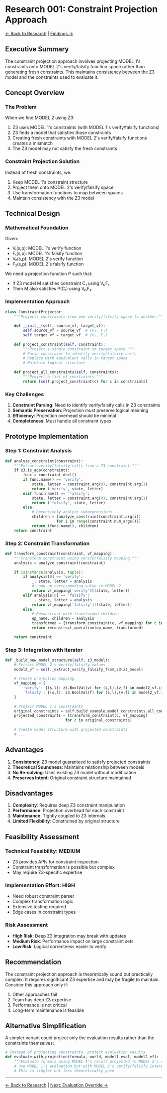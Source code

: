 # Research 001: Constraint Projection Approach

[← Back to Research](README.md) | [Findings →](../findings/009_iterator_constraint_issue.md)

## Executive Summary

The constraint projection approach involves projecting MODEL 1's constraints onto MODEL 2's verify/falsify function space rather than generating fresh constraints. This maintains consistency between the Z3 model and the constraints used to evaluate it.

## Concept Overview

### The Problem

When we find MODEL 2 using Z3:
1. Z3 uses MODEL 1's constraints (with MODEL 1's verify/falsify functions)
2. Z3 finds a model that satisfies those constraints
3. Creating fresh constraints with MODEL 2's verify/falsify functions creates a mismatch
4. The Z3 model may not satisfy the fresh constraints

### Constraint Projection Solution

Instead of fresh constraints, we:
1. Keep MODEL 1's constraint structure
2. Project them onto MODEL 2's verify/falsify space
3. Use transformation functions to map between spaces
4. Maintain consistency with the Z3 model

## Technical Design

### Mathematical Foundation

Given:
- V₁(s,p): MODEL 1's verify function
- F₁(s,p): MODEL 1's falsify function  
- V₂(s,p): MODEL 2's verify function
- F₂(s,p): MODEL 2's falsify function

We need a projection function P such that:
- If Z3 model M satisfies constraint C₁ using V₁,F₁
- Then M also satisfies P(C₁) using V₂,F₂

### Implementation Approach

```python
class ConstraintProjector:
    """Projects constraints from one verify/falsify space to another."""
    
    def __init__(self, source_vf, target_vf):
        self.source_vf = source_vf  # (V₁, F₁)
        self.target_vf = target_vf  # (V₂, F₂)
        
    def project_constraint(self, constraint):
        """Project a single constraint to target space."""
        # Parse constraint to identify verify/falsify calls
        # Replace with equivalent calls in target space
        # Maintain logical structure
        
    def project_all_constraints(self, constraints):
        """Project a list of constraints."""
        return [self.project_constraint(c) for c in constraints]
```

### Key Challenges

1. **Constraint Parsing**: Need to identify verify/falsify calls in Z3 constraints
2. **Semantic Preservation**: Projection must preserve logical meaning
3. **Efficiency**: Projection overhead should be minimal
4. **Completeness**: Must handle all constraint types

## Prototype Implementation

### Step 1: Constraint Analysis

```python
def analyze_constraint(constraint):
    """Extract verify/falsify calls from a Z3 constraint."""
    if z3.is_app(constraint):
        func = constraint.decl()
        if func.name() == 'verify':
            state, letter = constraint.arg(0), constraint.arg(1)
            return ('verify', state, letter)
        elif func.name() == 'falsify':
            state, letter = constraint.arg(0), constraint.arg(1)
            return ('falsify', state, letter)
        else:
            # Recursively analyze subexpressions
            children = [analyze_constraint(constraint.arg(i)) 
                       for i in range(constraint.num_args())]
            return (func.name(), children)
    return constraint
```

### Step 2: Constraint Transformation

```python
def transform_constraint(constraint, vf_mapping):
    """Transform constraint using verify/falsify mapping."""
    analysis = analyze_constraint(constraint)
    
    if isinstance(analysis, tuple):
        if analysis[0] == 'verify':
            _, state, letter = analysis
            # Look up corresponding value in MODEL 2
            return vf_mapping['verify'][(state, letter)]
        elif analysis[0] == 'falsify':
            _, state, letter = analysis
            return vf_mapping['falsify'][(state, letter)]
        else:
            # Reconstruct with transformed children
            op_name, children = analysis
            transformed = [transform_constraint(c, vf_mapping) for c in children]
            return reconstruct_operation(op_name, transformed)
    
    return constraint
```

### Step 3: Integration with Iterator

```python
def _build_new_model_structure(self, z3_model):
    # Extract MODEL 2's verify/falsify values
    model2_vf = self._extract_verify_falsify_from_z3(z3_model)
    
    # Create projection mapping
    vf_mapping = {
        'verify': {(s,l): z3.BoolVal(v) for (s,l),(v,f) in model2_vf.items()},
        'falsify': {(s,l): z3.BoolVal(f) for (s,l),(v,f) in model2_vf.items()}
    }
    
    # Project MODEL 1's constraints
    original_constraints = self.build_example.model_constraints.all_constraints
    projected_constraints = [transform_constraint(c, vf_mapping) 
                           for c in original_constraints]
    
    # Create model structure with projected constraints
    # ...
```

## Advantages

1. **Consistency**: Z3 model guaranteed to satisfy projected constraints
2. **Theoretical Soundness**: Maintains relationship between models
3. **No Re-solving**: Uses existing Z3 model without modification
4. **Preserves Intent**: Original constraint structure maintained

## Disadvantages

1. **Complexity**: Requires deep Z3 constraint manipulation
2. **Performance**: Projection overhead for each constraint
3. **Maintenance**: Tightly coupled to Z3 internals
4. **Limited Flexibility**: Constrained by original structure

## Feasibility Assessment

### Technical Feasibility: MEDIUM

- Z3 provides APIs for constraint inspection
- Constraint transformation is possible but complex
- May require Z3-specific expertise

### Implementation Effort: HIGH

- Need robust constraint parser
- Complex transformation logic
- Extensive testing required
- Edge cases in constraint types

### Risk Assessment

- **High Risk**: Deep Z3 integration may break with updates
- **Medium Risk**: Performance impact on large constraint sets
- **Low Risk**: Logical correctness easier to verify

## Recommendation

The constraint projection approach is theoretically sound but practically complex. It requires significant Z3 expertise and may be fragile to maintain. Consider this approach only if:

1. Other approaches fail
2. Team has deep Z3 expertise
3. Performance is not critical
4. Long-term maintenance is feasible

## Alternative Simplification

A simpler variant could project only the evaluation results rather than the constraints themselves:

```python
# Instead of projecting constraints, project evaluation results
def evaluate_with_projection(formula, world, model1_eval, model2_vf):
    """Evaluate formula using MODEL 1's result projected to MODEL 2's space."""
    # Use MODEL 1's evaluation but with MODEL 2's verify/falsify interpretation
    # This is simpler but less theoretically pure
```

---

[← Back to Research](README.md) | [Next: Evaluation Override →](002_evaluation_override_approach.md)